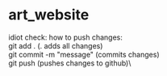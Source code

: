 # art_website

idiot check: how to push changes:\
git add . (. adds all changes)\
git commit -m "message" (commits changes)\
git push (pushes changes to github)\
